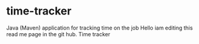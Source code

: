 # time-tracker
Java (Maven) application for tracking time on the job
Hello iam editing this read me page in the git hub.
Time tracker
